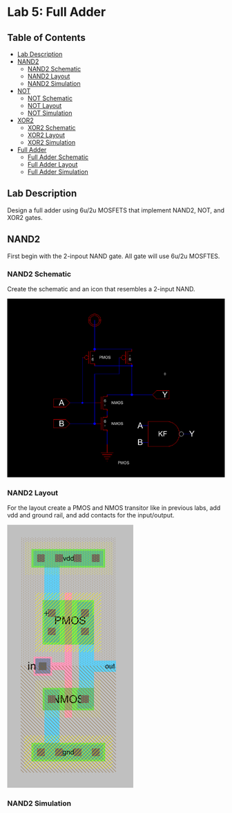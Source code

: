 # Lab 5: Full Adder

## Table of Contents
- [Lab Description](#lab-description)
- [NAND2](#nand2)
  - [NAND2 Schematic](#nand2-schematic)
  - [NAND2 Layout](#nand2-layout)
  - [NAND2 Simulation](#nand2-simulation)
- [NOT](#not)
  - [NOT Schematic](#not-schematic)
  - [NOT Layout](#not-layout)
  - [NOT Simulation](#not-simulation)
- [XOR2](#xor2)
  - [XOR2 Schematic](#xor2-schematic)
  - [XOR2 Layout](#xor2-layout)
  - [XOR2 Simulation](#xor2-simulation)
- [Full Adder](#full-adder)
  - [Full Adder Schematic](#full-adder-schematic)
  - [Full Adder Layout](#full-adder-layout)
  - [Full Adder Simulation](#full-adder-simulation)


## Lab Description
Design a full adder using 6u/2u MOSFETS that implement NAND2, NOT, and XOR2 gates.

## NAND2
First begin with the 2-inpout NAND gate. All gate will use 6u/2u MOSFTES.

### NAND2 Schematic
Create the schematic and an icon that resembles a 2-input NAND.

![image](https://github.com/KevinF-DU/ENCE_3501_VLSI_Class2023/blob/main/Lab5/images/NADN2_sch.png)

### NAND2 Layout
For the layout create a PMOS and NMOS transitor like in previous labs, add vdd and ground rail, and add contacts for the input/output.

![image](https://github.com/KevinF-DU/ENCE_3501_VLSI_Class2023/blob/main/Lab4/images/inverter_1_lay.png)

### NAND2 Simulation

